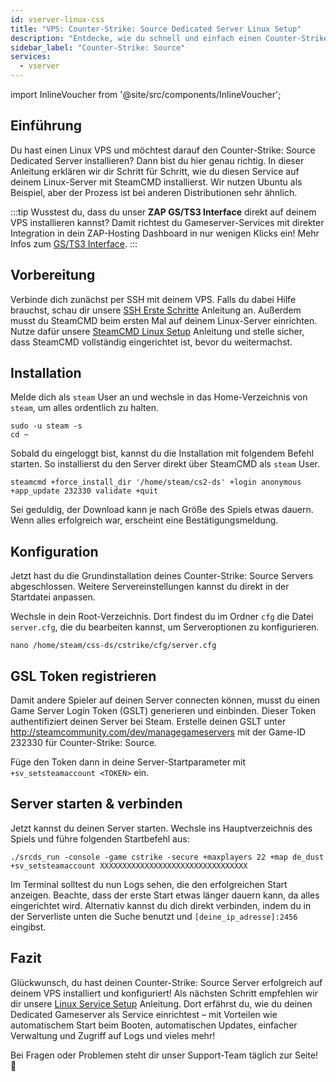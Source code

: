 ```yaml
---
id: vserver-linux-css
title: "VPS: Counter-Strike: Source Dedicated Server Linux Setup"
description: "Entdecke, wie du schnell und einfach einen Counter-Strike: Source Dedicated Server auf deinem Linux VPS einrichtest → Jetzt mehr erfahren"
sidebar_label: "Counter-Strike: Source"
services:
  - vserver
---
```


import InlineVoucher from '@site/src/components/InlineVoucher';

## Einführung
Du hast einen Linux VPS und möchtest darauf den Counter-Strike: Source Dedicated Server installieren? Dann bist du hier genau richtig. In dieser Anleitung erklären wir dir Schritt für Schritt, wie du diesen Service auf deinem Linux-Server mit SteamCMD installierst. Wir nutzen Ubuntu als Beispiel, aber der Prozess ist bei anderen Distributionen sehr ähnlich.

:::tip
Wusstest du, dass du unser **ZAP GS/TS3 Interface** direkt auf deinem VPS installieren kannst? Damit richtest du Gameserver-Services mit direkter Integration in dein ZAP-Hosting Dashboard in nur wenigen Klicks ein! Mehr Infos zum [GS/TS3 Interface](vserver-linux-gs-interface.md).
:::

<InlineVoucher />

## Vorbereitung

Verbinde dich zunächst per SSH mit deinem VPS. Falls du dabei Hilfe brauchst, schau dir unsere [SSH Erste Schritte](vserver-linux-ssh.md) Anleitung an. Außerdem musst du SteamCMD beim ersten Mal auf deinem Linux-Server einrichten. Nutze dafür unsere [SteamCMD Linux Setup](vserver-linux-steamcmd.md) Anleitung und stelle sicher, dass SteamCMD vollständig eingerichtet ist, bevor du weitermachst.

## Installation

Melde dich als `steam` User an und wechsle in das Home-Verzeichnis von `steam`, um alles ordentlich zu halten.
```
sudo -u steam -s
cd ~
```

Sobald du eingeloggt bist, kannst du die Installation mit folgendem Befehl starten. So installierst du den Server direkt über SteamCMD als `steam` User.
```
steamcmd +force_install_dir '/home/steam/cs2-ds' +login anonymous +app_update 232330 validate +quit
```

Sei geduldig, der Download kann je nach Größe des Spiels etwas dauern. Wenn alles erfolgreich war, erscheint eine Bestätigungsmeldung.

## Konfiguration

Jetzt hast du die Grundinstallation deines Counter-Strike: Source Servers abgeschlossen. Weitere Servereinstellungen kannst du direkt in der Startdatei anpassen.

Wechsle in dein Root-Verzeichnis. Dort findest du im Ordner `cfg` die Datei `server.cfg`, die du bearbeiten kannst, um Serveroptionen zu konfigurieren.
```
nano /home/steam/css-ds/cstrike/cfg/server.cfg
```

## GSL Token registrieren

Damit andere Spieler auf deinen Server connecten können, musst du einen Game Server Login Token (GSLT) generieren und einbinden. Dieser Token authentifiziert deinen Server bei Steam. Erstelle deinen GSLT unter http://steamcommunity.com/dev/managegameservers mit der Game-ID 232330 für Counter-Strike: Source.

Füge den Token dann in deine Server-Startparameter mit `+sv_setsteamaccount <TOKEN>` ein.

## Server starten & verbinden

Jetzt kannst du deinen Server starten. Wechsle ins Hauptverzeichnis des Spiels und führe folgenden Startbefehl aus:
```
./srcds_run -console -game cstrike -secure +maxplayers 22 +map de_dust +sv_setsteamaccount XXXXXXXXXXXXXXXXXXXXXXXXXXXXXXXXX
```

Im Terminal solltest du nun Logs sehen, die den erfolgreichen Start anzeigen. Beachte, dass der erste Start etwas länger dauern kann, da alles eingerichtet wird. Alternativ kannst du dich direkt verbinden, indem du in der Serverliste unten die Suche benutzt und `[deine_ip_adresse]:2456` eingibst.

## Fazit

Glückwunsch, du hast deinen Counter-Strike: Source Server erfolgreich auf deinem VPS installiert und konfiguriert! Als nächsten Schritt empfehlen wir dir unsere [Linux Service Setup](vserver-linux-create-gameservice.md) Anleitung. Dort erfährst du, wie du deinen Dedicated Gameserver als Service einrichtest – mit Vorteilen wie automatischem Start beim Booten, automatischen Updates, einfacher Verwaltung und Zugriff auf Logs und vieles mehr!

Bei Fragen oder Problemen steht dir unser Support-Team täglich zur Seite! 🙂

<InlineVoucher />